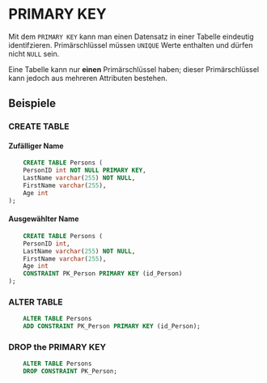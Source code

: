 # PRIMARY KEY

<show-structure depth="2" />

Mit dem `PRIMARY KEY` kann man einen Datensatz in einer Tabelle eindeutig identifzieren. Primärschlüssel müssen `UNIQUE` Werte enthalten und
dürfen nicht `NULL` sein.

Eine Tabelle kann nur **einen** Primärschlüssel haben; dieser Primärschlüssel kann jedoch aus mehreren Attributen bestehen.

## Beispiele

### CREATE TABLE

#### Zufälliger Name

```SQL
    CREATE TABLE Persons (
    PersonID int NOT NULL PRIMARY KEY,
    LastName varchar(255) NOT NULL,
    FirstName varchar(255),
    Age int
);
```

#### Ausgewählter Name

```SQL
    CREATE TABLE Persons (
    PersonID int,
    LastName varchar(255) NOT NULL,
    FirstName varchar(255),
    Age int
    CONSTRAINT PK_Person PRIMARY KEY (id_Person)
);
```

### ALTER TABLE

```SQL
    ALTER TABLE Persons
    ADD CONSTRAINT PK_Person PRIMARY KEY (id_Person);
```

### DROP the PRIMARY KEY

```SQL
    ALTER TABLE Persons
    DROP CONSTRAINT PK_Person;
```